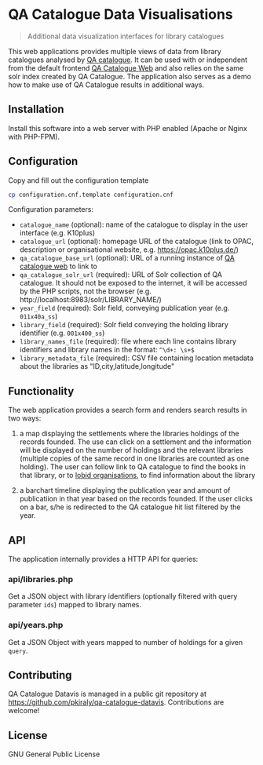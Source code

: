 # QA Catalogue Data Visualisations

> Additional data visualization interfaces for library catalogues

This web applications provides multiple views of data from library catalogues analysed by [QA catalogue](https://github.com/pkiraly/qa-catalogue). It can be used with or independent from the default frontend [QA Catalogue Web](https://github.com/pkiraly/qa-catalogue-web) and also relies on the same solr index created by QA Catalogue. The application also serves as a demo how to make use of QA Catalogue results in additional ways.

## Installation

Install this software into a web server with PHP enabled (Apache or Nginx with PHP-FPM).

## Configuration

Copy and fill out the configuration template

```bash
cp configuration.cnf.template configuration.cnf
```

Configuration parameters:

- `catalogue_name` (optional): name of the catalogue to display in the user interface (e.g. K10plus)
- `catalogue_url` (optional): homepage URL of the catalogue (link to OPAC, description or organisational website, e.g. <https://opac.k10plus.de/>)
- `qa_catalogue_base_url` (optional): URL of a running instance of [QA catalogue web](https://github.com/pkiraly/qa-catalogue-web) to link to
- `qa_catalogue_solr_url` (required): URL of Solr collection of QA catalogue. It should not be exposed to the internet, it will be accessed by the PHP scripts, not the browser (e.g. http://localhost:8983/solr/LIBRARY_NAME/)
- `year_field` (required): Solr field, conveying publication year (e.g. `011x40a_ss`)
- `library_field` (required): Solr field conveying the holding library identifier (e.g. `001x400_ss`)
- `library_names_file` (required): file where each line contains library identifiers and library names in the format: `^\d+: \s+$`
- `library_metadata_file` (required): CSV file containing location metadata about the libraries as "ID,city,latitude,longitude"

## Functionality

The web application provides a search form and renders search results in two ways:

1. a map displaying the settlements where the libraries holdings of the records founded. The use can click on a settlement and the information will be displayed on the number of holdings and the relevant libraries (multiple copies of the same record in one libraries are counted as one holding). The user can follow link to QA catalogue to find the books in that library, or to [lobid organisations](https://lobid.org/organisations), to find information about the library

2. a barchart timeline displaying the publication year and amount of publicatiion in that year based on the records founded. If the user clicks on a bar, s/he is redirected to the QA catalogue hit list filtered by the year.

## API

The application internally provides a HTTP API for queries:

### api/libraries.php

Get a JSON object with library identifiers (optionally filtered with query parameter `ids`) mapped to library names.

### api/years.php

Get a JSON Object with years mapped to number of holdings for a given `query`.

## Contributing

QA Catalogue Datavis is managed in a public git repository at <https://github.com/pkiraly/qa-catalogue-datavis>. Contributions are welcome!

## License

GNU General Public License

